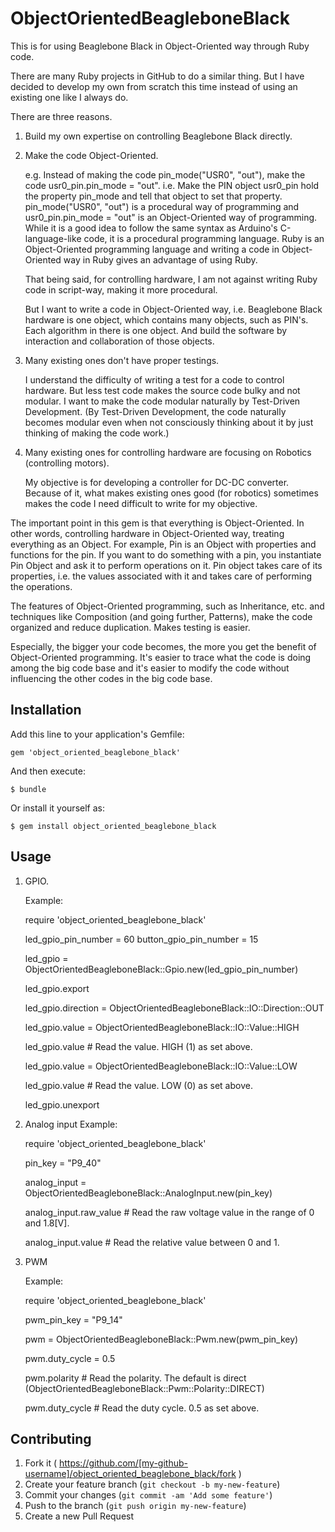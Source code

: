 # ObjectOrientedBeagleboneBlack

This is for using Beaglebone Black in Object-Oriented way through Ruby code. 

There are many Ruby projects in GitHub to do a similar thing. 
But I have decided to develop my own from scratch this time instead of using an existing one like I always do.

There are three reasons. 

1. Build my own expertise on controlling Beaglebone Black directly. 

2. Make the code Object-Oriented. 

   e.g. Instead of making the code pin_mode("USR0", "out"), make the code usr0_pin.pin_mode = "out". i.e. Make the PIN object usr0_pin hold the property pin_mode and tell that object to set that property. pin_mode("USR0", "out") is a procedural way of programming and usr0_pin.pin_mode = "out" is an Object-Oriented way of programming. While it is a good idea to follow the same syntax as Arduino's C-language-like code, it is a procedural programming language. Ruby is an Object-Oriented programming language and writing a code in Object-Oriented way in Ruby gives an advantage of using Ruby. 

   That being said, for controlling hardware, I am not against writing Ruby code in script-way, making it more procedural. 

   But I want to write a code in Object-Oriented way, i.e. Beaglebone Black hardware is one object, which contains many objects, such as PIN's. Each algorithm in there is one object. And build the software by interaction and collaboration of those objects. 

3. Many existing ones don't have proper testings. 

   I understand the difficulty of writing a test for a code to control hardware. But less test code makes the source code bulky and not modular. I want to make the code modular naturally by Test-Driven Development. (By Test-Driven Development, the code naturally becomes modular even when not consciously thinking about it by just thinking of making the code work.)

4. Many existing ones for controlling hardware are focusing on Robotics (controlling motors). 

   My objective is for developing a controller for DC-DC converter. Because of it, what makes existing ones good (for robotics) sometimes makes the code I need difficult to write for my objective. 

The important point in this gem is that everything is Object-Oriented. 
In other words, controlling hardware in Object-Oriented way, treating everything as an Object. 
For example, Pin is an Object with properties and functions for the pin. 
If you want to do something with a pin, you instantiate Pin Object and ask it to perform operations on it. Pin object takes care of its properties, i.e. the values associated with it and takes care of performing the operations. 

The features of Object-Oriented programming, such as Inheritance, etc. and techniques like Composition (and going further, Patterns), make the code organized and reduce duplication. Makes testing is easier. 

Especially, the bigger your code becomes, the more you get the benefit of Object-Oriented programming. It's easier to trace what the code is doing among the big code base and it's easier to modify the code without influencing the other codes in the big code base. 

## Installation

Add this line to your application's Gemfile:

    gem 'object_oriented_beaglebone_black'

And then execute:

    $ bundle

Or install it yourself as:

    $ gem install object_oriented_beaglebone_black

## Usage

1. GPIO. 

   Example:

   require 'object_oriented_beaglebone_black'

   led_gpio_pin_number = 60
   button_gpio_pin_number = 15

   led_gpio = ObjectOrientedBeagleboneBlack::Gpio.new(led_gpio_pin_number)

   led_gpio.export

   led_gpio.direction = ObjectOrientedBeagleboneBlack::IO::Direction::OUT

   led_gpio.value = ObjectOrientedBeagleboneBlack::IO::Value::HIGH

   led_gpio.value  # Read the value. HIGH (1) as set above. 

   led_gpio.value = ObjectOrientedBeagleboneBlack::IO::Value::LOW

   led_gpio.value  # Read the value. LOW (0) as set above. 

   led_gpio.unexport

2. Analog input
   Example:

   require 'object_oriented_beaglebone_black'

   pin_key = "P9_40"

   analog_input = ObjectOrientedBeagleboneBlack::AnalogInput.new(pin_key)

   analog_input.raw_value  # Read the raw voltage value in the range of 0 and 1.8[V].

   analog_input.value  # Read the relative value between 0 and 1. 

3. PWM

   Example: 

   require 'object_oriented_beaglebone_black'

   pwm_pin_key = "P9_14"

   pwm = ObjectOrientedBeagleboneBlack::Pwm.new(pwm_pin_key)

   pwm.duty_cycle = 0.5

   pwm.polarity  # Read the polarity. The default is direct (ObjectOrientedBeagleboneBlack::Pwm::Polarity::DIRECT)

   pwm.duty_cycle  # Read the duty cycle. 0.5 as set above. 

## Contributing

1. Fork it ( https://github.com/[my-github-username]/object_oriented_beaglebone_black/fork )
2. Create your feature branch (`git checkout -b my-new-feature`)
3. Commit your changes (`git commit -am 'Add some feature'`)
4. Push to the branch (`git push origin my-new-feature`)
5. Create a new Pull Request
